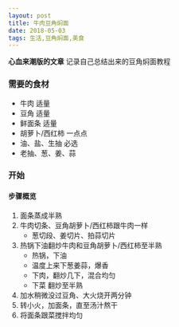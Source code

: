 ```yaml
---
layout: post
title: 牛肉豆角焖面
date: 2018-05-03
tags: 生活,豆角焖面,美食
---
```


**心血来潮版的文章** 记录自己总结出来的豆角焖面教程

### 需要的食材
- 牛肉 适量
- 豆角 适量
- 鲜面条 适量
- 胡萝卜/西红柿 一点点
- 油、盐、生抽 必选
- 老抽、葱、姜、蒜

### 开始

#### 步骤概览
1. 面条蒸成半熟
2. 牛肉切条、豆角胡萝卜/西红柿跟牛肉一样
    - 葱切段、姜切片、拍蒜切片
3. 热锅下油翻炒牛肉和豆角胡萝卜/西红柿至半熟
    - 热锅，下油
    - 温度上来下葱姜蒜，爆香
    - 下肉，翻炒几下，混合均匀
    - 下菜 翻炒至半熟
4. 加水稍微没过豆角、大火烧开两分钟
5. 转小火，加面条，直至汤汁熬干
6. 将面条跟菜搅拌均匀
